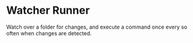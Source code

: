 # Watcher Runner

Watch over a folder for changes, and execute a command once every so often when changes are detected.

